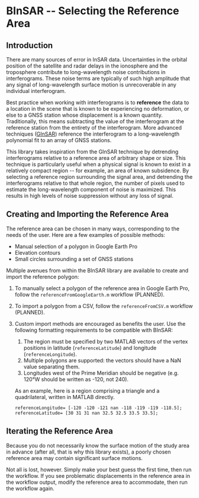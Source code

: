 # BInSAR -- Selecting the Reference Area

## Introduction

There are many sources of error in InSAR data. Uncertainties in the orbital position of the satellite and radar delays in the ionosphere and the troposphere contribute to long-wavelength noise contributions in interferograms. These noise terms are typically of such high amplitude that any signal of long-wavelength surface motion is unrecoverable in any individual interferogram. 

Best practice when working with interferograms is to **reference** the data to a location in the scene that is known to be experiencing no deformation, or else to a GNSS station whose displacement is a known quantity. Traditionally, this means subtracting the value of the interferogram at the reference station from the entirety of the interferogram. More advanced techniques ([GInSAR](https://doi.org/10.1109/TGRS.2019.2934118)) reference the interferogram to a long-wavelength polynomial fit to an array of GNSS stations. 

This library takes inspiration from the GInSAR technique by detrending interferograms relative to a reference area of arbitrary shape or size. This technique is particularly useful when a physical signal is known to exist in a relatively compact region -- for example, an area of known subsidence. By selecting a reference region surrounding the signal area, and detrending the interferograms relative to that whole region, the number of pixels used to estimate the long-wavelength component of noise is maximized. This results in high levels of noise suppression without any loss of signal.

## Creating and Importing the Reference Area

The reference area can be chosen in many ways, corresponding to the needs of the user. Here are a few examples of possible methods:
* Manual selection of a polygon in Google Earth Pro
* Elevation contours
* Small circles surrounding a set of GNSS stations

Multiple avenues from within the BInSAR library are available to create and import the reference polygon:

1. To manually select a polygon of the reference area in Google Earth Pro, follow the `referenceFromGoogleEarth.m` workflow (PLANNED).

2. To import a polygon from a CSV, follow the `referenceFromCSV.m` workflow (PLANNED).

3. Custom import methods are encouraged as benefits the user. Use the following formatting requirements to be compatible with BInSAR:
    1. The region must be specified by two MATLAB vectors of the vertex positions in latitude (`referenceLatitude`) and longitude (`referenceLongitude`).
    2. Multiple polygons are supported: the vectors should have a NaN value separating them.
    2. Longitudes west of the Prime Meridian should be negative (e.g. 120&deg;W should be written as -120, not 240).

    As an example, here is a region comprising a triangle and a quadrilateral, written in MATLAB directly.
    ```
    referenceLongitude= [-120 -120 -121 nan -118 -119 -119 -118.5];
    referenceLatitude= [30 31 31 nan 32.5 32.5 33.5 33.5];
    ```

## Iterating the Reference Area

Because you do not necessarily know the surface motion of the study area in advance (after all, that is why this library exists), a poorly chosen reference area may contain significant surface motions. 

Not all is lost, however. Simply make your best guess the first time, then run the workflow. If you see problematic displacements in the reference area in the workflow output, modify the reference area to accommodate, then run the workflow again. 